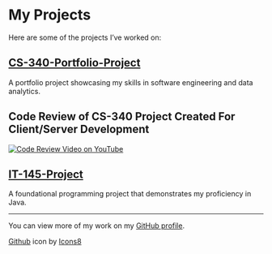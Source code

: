 # My Projects

Here are some of the projects I’ve worked on:

## [CS-340-Portfolio-Project](https://github.com/MadelineJMeyers/CS-340-Portfolio-Project)
A portfolio project showcasing my skills in software engineering and data analytics.

## Code Review of CS-340 Project Created For Client/Server Development
[![Code Review Video on YouTube](https://img.youtube.com/vi/GwZzKFseVhs/maxresdefault.jpg)](https://www.youtube.com/watch?v=GwZzKFseVhs)

## [IT-145-Project](https://github.com/MadelineJMeyers/IT-145-Project)
A foundational programming project that demonstrates my proficiency in Java.

---

You can view more of my work on my [GitHub profile](https://github.com/MadelineJMeyers).

[Github](https://github.com) icon by [Icons8](https://icons8.com")
